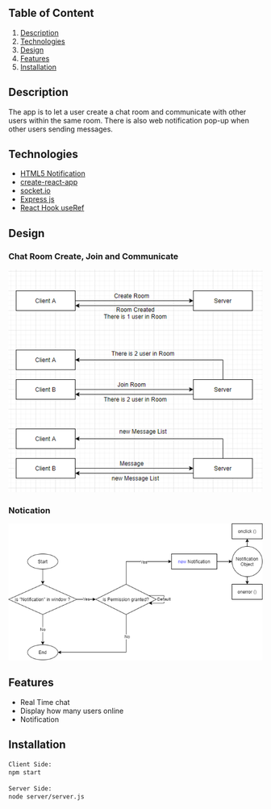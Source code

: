 ## Table of Content

1. [Description](#appinfo)
2. [Technologies](#technologies)
3. [Design](#design)
4. [Features](#features)
5. [Installation](#installation)

<a name="appinfo"></a>

## Description

The app is to let a user create a chat room and communicate with other users within the same room. There is also web notification pop-up when other users sending messages.

<a name="technologies"></a>

## Technologies

-   [HTML5 Notification](https://developer.mozilla.org/en-US/docs/Web/API/Notifications_API/Using_the_Notifications_API)
-   [create-react-app](https://github.com/facebook/create-react-app)
-   [socket.io](https://socket.io/docs/)
-   [Express js](http://expressjs.com/)
-   [React Hook useRef](https://reactjs.org/docs/hooks-reference.html#useref)

<a name="design"></a>

## Design

### Chat Room Create, Join and Communicate

<img src="./doc/chatroomflow.png" />

### Notication

<img src="./doc/web_notification_flow.png" />

<a name="features"></a>

## Features

-   Real Time chat
-   Display how many users online
-   Notification

<a name="installation"></a>

## Installation

```
Client Side:
npm start

Server Side:
node server/server.js
```
